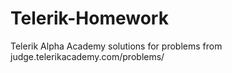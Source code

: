 # Telerik-Homework
Telerik Alpha Academy solutions for problems from judge.telerikacademy.com/problems/
